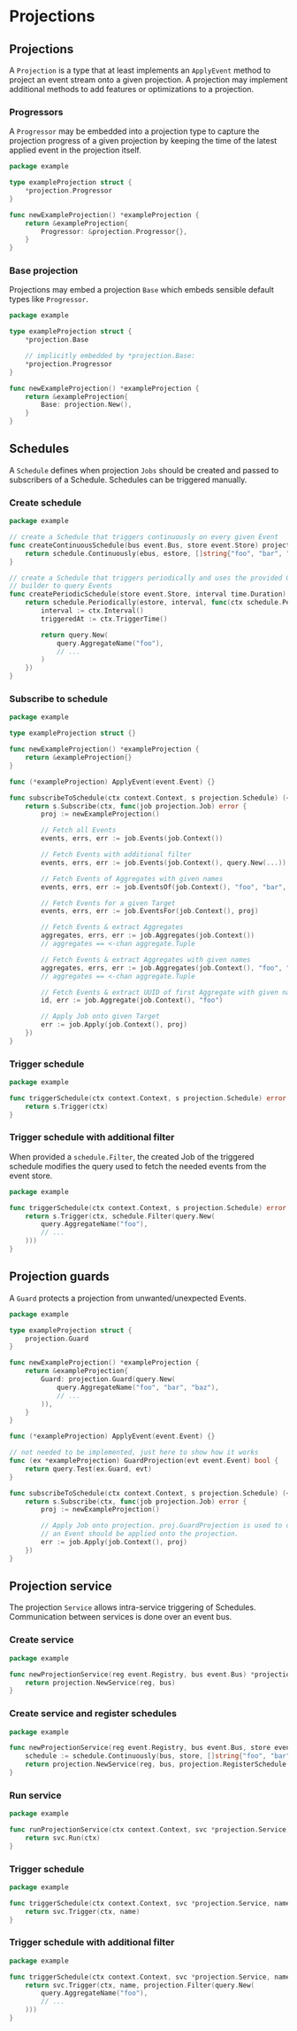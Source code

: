 # Projections

## Projections

A `Projection` is a type that at least implements an `ApplyEvent` method to
project an event stream onto a given projection. A projection may implement
additional methods to add features or optimizations to a projection.

### Progressors

A `Progressor` may be embedded into a projection type to capture the projection
progress of a given projection by keeping the time of the latest applied event
in the projection itself.

```go
package example

type exampleProjection struct {
	*projection.Progressor
}

func newExampleProjection() *exampleProjection {
	return &exampleProjection{
		Progressor: &projection.Progressor{},
	}
}
```

### Base projection

Projections may embed a projection `Base` which embeds sensible default types like `Progressor`.

```go
package example

type exampleProjection struct {
	*projection.Base

	// implicitly embedded by *projection.Base:
	*projection.Progressor
}

func newExampleProjection() *exampleProjection {
	return &exampleProjection{
		Base: projection.New(),
	}
}
```

## Schedules

A `Schedule` defines when projection `Jobs` should be created and passed to
subscribers of a Schedule. Schedules can be triggered manually.

### Create schedule

```go
package example

// create a Schedule that triggers continuously on every given Event
func createContinuousSchedule(bus event.Bus, store event.Store) projection.Schedule {
	return schedule.Continuously(ebus, estore, []string{"foo", "bar", "baz"})
}

// create a Schedule that triggers periodically and uses the provided Query
// builder to query Events
func createPeriodicSchedule(store event.Store, interval time.Duration) projection.Schedule {
	return schedule.Periodically(estore, interval, func(ctx schedule.PeriodicContext) event.Query {
		interval := ctx.Interval()
		triggeredAt := ctx.TriggerTime()

		return query.New(
			query.AggregateName("foo"),
			// ...
		)
	})
}
```

### Subscribe to schedule

```go
package example

type exampleProjection struct {}

func newExampleProjection() *exampleProjection {
	return &exampleProjection{}
}

func (*exampleProjection) ApplyEvent(event.Event) {}

func subscribeToSchedule(ctx context.Context, s projection.Schedule) (<-chan error, error) {
	return s.Subscribe(ctx, func(job projection.Job) error {
		proj := newExampleProjection()

		// Fetch all Events
		events, errs, err := job.Events(job.Context())

		// Fetch Events with additional filter
		events, errs, err := job.Events(job.Context(), query.New(...))

		// Fetch Events of Aggregates with given names
		events, errs, err := job.EventsOf(job.Context(), "foo", "bar", "baz")

		// Fetch Events for a given Target
		events, errs, err := job.EventsFor(job.Context(), proj)

		// Fetch Events & extract Aggregates
		aggregates, errs, err := job.Aggregates(job.Context())
		// aggregates == <-chan aggregate.Tuple

		// Fetch Events & extract Aggregates with given names
		aggregates, errs, err := job.Aggregates(job.Context(), "foo", "bar", "baz")
		// aggregates == <-chan aggregate.Tuple

		// Fetch Events & extract UUID of first Aggregate with given name
		id, err := job.Aggregate(job.Context(), "foo")

		// Apply Job onto given Target
		err := job.Apply(job.Context(), proj)
	})
}
```

### Trigger schedule

```go
package example

func triggerSchedule(ctx context.Context, s projection.Schedule) error {
	return s.Trigger(ctx)
}
```

### Trigger schedule with additional filter

When provided a `schedule.Filter`, the created Job of the triggered schedule
modifies the query used to fetch the needed events from the event store.

```go
package example

func triggerSchedule(ctx context.Context, s projection.Schedule) error {	
	return s.Trigger(ctx, schedule.Filter(query.New(
		query.AggregateName("foo"),
		// ...
	)))
}
```

## Projection guards

A `Guard` protects a projection from unwanted/unexpected Events.

```go
package example

type exampleProjection struct {
	projection.Guard
}

func newExampleProjection() *exampleProjection {
	return &exampleProjection{
		Guard: projection.Guard(query.New(
			query.AggregateName("foo", "bar", "baz"),
			// ...
		)),
	}
}

func (*exampleProjection) ApplyEvent(event.Event) {}

// not needed to be implemented, just here to show how it works
func (ex *exampleProjection) GuardProjection(evt event.Event) bool {
	return query.Test(ex.Guard, evt)
}

func subscribeToSchedule(ctx context.Context, s projection.Schedule) (<-chan error, error) {
	return s.Subscribe(ctx, func(job projection.Job) error {
		proj := newExampleProjection()

		// Apply Job onto projection. proj.GuardProjection is used to determine if
		// an Event should be applied onto the projection.
		err := job.Apply(job.Context(), proj)
	})
}
```

## Projection service

The projection `Service` allows intra-service triggering of Schedules.
Communication between services is done over an event bus.

### Create service

```go
package example

func newProjectionService(reg event.Registry, bus event.Bus) *projection.Service {
	return projection.NewService(reg, bus)
}
```

### Create service and register schedules

```go
package example

func newProjectionService(reg event.Registry, bus event.Bus, store event.Store) *projection.Service {
	schedule := schedule.Continuously(bus, store, []string{"foo", "bar", "baz"})
	return projection.NewService(reg, bus, projection.RegisterSchedule("example", schedule))
}
```

### Run service

```go
package example

func runProjectionService(ctx context.Context, svc *projection.Service) (<-chan error, error) {
	return svc.Run(ctx)
}
```

### Trigger schedule

```go
package example

func triggerSchedule(ctx context.Context, svc *projection.Service, name string) error {
	return svc.Trigger(ctx, name)
}
```

### Trigger schedule with additional filter

```go
package example

func triggerSchedule(ctx context.Context, svc *projection.Service, name string) error {	
	return svc.Trigger(ctx, name, projection.Filter(query.New(
		query.AggregateName("foo"),
		// ...
	)))
}
```
